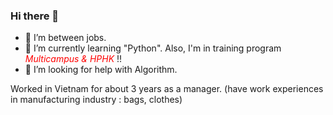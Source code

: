 ### Hi there 👋

- 🔭 I’m between jobs.
- 🌱 I’m currently learning "Python". Also, I'm in training program <span style="color:red">*Multicampus & HPHK*</span> !!
- 🤔 I’m looking for help with Algorithm.

Worked in Vietnam for about 3 years as a manager. (have work experiences in manufacturing industry : bags, clothes)
